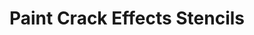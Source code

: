 ---
layout: product
title: "Paint Crack Effects Stencils"
price: "1500" 
desc: "Šablon za bojenje"
img_path: "/assets/img/LIANG-0008.webp"
brand: "AMMO"
available: true
special_offer: false
new: false
soon: false
cat: "070000"
subcat: "070100"
subsubcat: "070105"
sifra: "LIANG-0008"
popular: false
spec: false
---